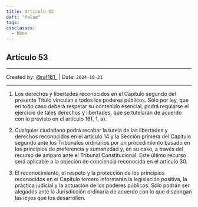 ```yaml
---
title: Artículo 53
daft: "false"
tags: 
cssclasses:
  - hbox
---
```

## Artículo 53
---
Created by: [@raf181_](https://github.com/raf181)  | Date: `2024-10-21`

---
1. Los derechos y libertades reconocidos en el Capítulo segundo del presente Título vinculan a todos los poderes públicos. Sólo por ley, que en todo caso deberá respetar su contenido esencial, podrá regularse el ejercicio de tales derechos y libertades, que se tutelarán de acuerdo con lo previsto en el artículo 161, 1, a).

2. Cualquier ciudadano podrá recabar la tutela de las libertades y derechos reconocidos en el artículo 14 y la Sección primera del Capítulo segundo ante los Tribunales ordinarios por un procedimiento basado en los principios de preferencia y sumariedad y, en su caso, a través del recurso de amparo ante el Tribunal Constitucional. Este último recurso será aplicable a la objeción de conciencia reconocida en el artículo 30.

3. El reconocimiento, el respeto y la protección de los principios reconocidos en el Capítulo tercero informarán la legislación positiva, la práctica judicial y la actuación de los poderes públicos. Sólo podrán ser alegados ante la Jurisdicción ordinaria de acuerdo con lo que dispongan las leyes que los desarrollen.